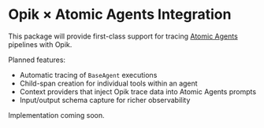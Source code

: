 # Opik × Atomic Agents Integration

This package will provide first-class support for tracing [Atomic Agents](https://github.com/BrainBlend-AI/atomic-agents) pipelines with Opik.

Planned features:

* Automatic tracing of `BaseAgent` executions
* Child-span creation for individual tools within an agent
* Context providers that inject Opik trace data into Atomic Agents prompts
* Input/output schema capture for richer observability

Implementation coming soon. 